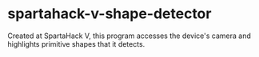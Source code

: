 # spartahack-v-shape-detector
Created at SpartaHack V, this program accesses the device's camera and highlights primitive shapes that it detects.

